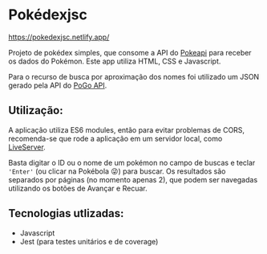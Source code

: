 # Pokédexjsc

https://pokedexjsc.netlify.app/

Projeto de pokédex simples, que consome a API do [Pokeapi](https://github.com/PokeAPI/pokeapi) para receber os dados do Pokémon. Este app utiliza HTML, CSS e Javascript.

Para o recurso de busca por aproximação dos nomes foi utilizado um JSON gerado pela API do [PoGo API](https://pogoapi.net/documentation/).

## Utilização:

A aplicação utiliza ES6 modules, então para evitar problemas de CORS, recomenda-se que rode a aplicação em um servidor local, como [LiveServer](https://marketplace.visualstudio.com/items?itemName=ritwickdey.LiveServer).


Basta digitar o ID ou o nome de um pokémon no campo de buscas e teclar `'Enter'` (ou clicar na Pokébola 😜) para buscar.
Os resultados são separados por páginas (no momento apenas 2), que podem ser navegadas utilizando os botões de Avançar e Recuar.

## Tecnologias utlizadas:
- Javascript
- Jest (para testes unitários e de coverage)
